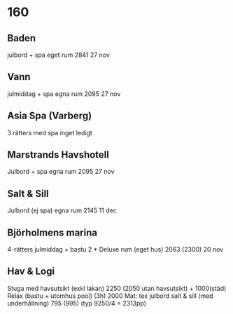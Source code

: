 # 160

## Baden
julbord + spa
eget rum
2841
27 nov

## Vann
julmiddag + spa
egna rum
2095
27 nov

## Asia Spa (Varberg)
3 rätters med spa
inget ledigt

## Marstrands Havshotell
Julbord + spa
egna rum
2095
27 nov

## Salt & Sill
Julbord (ej spa)
egna rum
2145
11 dec

## Björholmens marina
4-rätters julmiddag + bastu
2 * Deluxe rum (eget hus)
2063 (2300)
20 nov

## Hav & Logi
Stuga med havsutsikt (exkl lakan)
2250 (2050 utan havsutsikt) + 1000(städ)
Relax (bastu + utomhus pool) (3h)
2000
Mat:
tex julbord salt & sill (med underhållning) 795 (995)
(typ 9250/4 = 2313pp)
